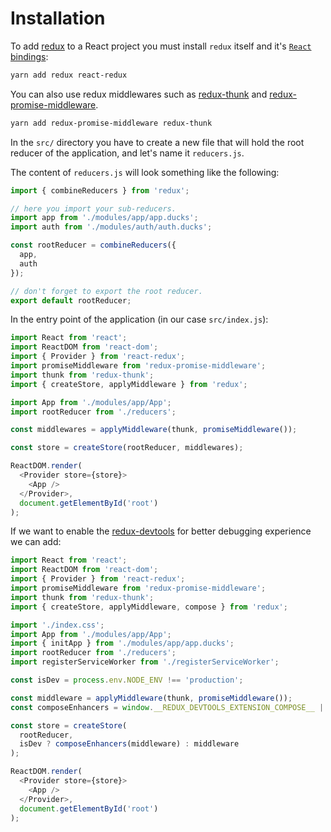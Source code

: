 # Installation

To add [redux](https://redux.js.org/) to a React project you must install `redux` itself and it's [`React` bindings](https://github.com/reactjs/react-redux):

```bash
yarn add redux react-redux
```

You can also use redux middlewares such as [redux-thunk](https://github.com/gaearon/redux-thunk) and [redux-promise-middleware](https://github.com/pburtchaell/redux-promise-middleware).

```bash
yarn add redux-promise-middleware redux-thunk
```

In the `src/` directory you have to create a new file that will hold the root reducer of the application, and let's name it `reducers.js`.

The content of `reducers.js` will look something like the following:

```javascript
import { combineReducers } from 'redux';

// here you import your sub-reducers.
import app from './modules/app/app.ducks';
import auth from './modules/auth/auth.ducks';

const rootReducer = combineReducers({
  app,
  auth
});

// don't forget to export the root reducer.
export default rootReducer;
```

In the entry point of the application (in our case `src/index.js`):

```javascript
import React from 'react';
import ReactDOM from 'react-dom';
import { Provider } from 'react-redux';
import promiseMiddleware from 'redux-promise-middleware';
import thunk from 'redux-thunk';
import { createStore, applyMiddleware } from 'redux';

import App from './modules/app/App';
import rootReducer from './reducers';

const middlewares = applyMiddleware(thunk, promiseMiddleware());

const store = createStore(rootReducer, middlewares);

ReactDOM.render(
  <Provider store={store}>
    <App />
  </Provider>,
  document.getElementById('root')
);
```

If we want to enable the [redux-devtools](https://chrome.google.com/webstore/detail/redux-devtools/lmhkpmbekcpmknklioeibfkpmmfibljd) for better debugging experience we can add:

```javascript
import React from 'react';
import ReactDOM from 'react-dom';
import { Provider } from 'react-redux';
import promiseMiddleware from 'redux-promise-middleware';
import thunk from 'redux-thunk';
import { createStore, applyMiddleware, compose } from 'redux';

import './index.css';
import App from './modules/app/App';
import { initApp } from './modules/app/app.ducks';
import rootReducer from './reducers';
import registerServiceWorker from './registerServiceWorker';

const isDev = process.env.NODE_ENV !== 'production';

const middleware = applyMiddleware(thunk, promiseMiddleware());
const composeEnhancers = window.__REDUX_DEVTOOLS_EXTENSION_COMPOSE__ || compose;

const store = createStore(
  rootReducer,
  isDev ? composeEnhancers(middleware) : middleware
);

ReactDOM.render(
  <Provider store={store}>
    <App />
  </Provider>,
  document.getElementById('root')
);
```
